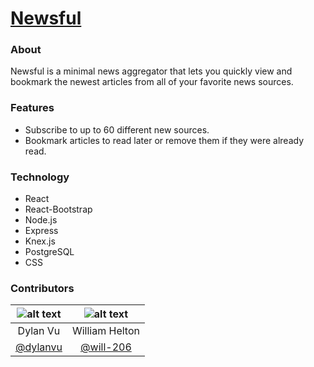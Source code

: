 # [Newsful](https://newsful.herokuapp.com)

### About
Newsful is a minimal news aggregator that lets you quickly view and bookmark the newest articles from all of your favorite news sources.

### Features
- Subscribe to up to 60 different new sources.
- Bookmark articles to read later or remove them if they were already read.

### Technology
- React
- React-Bootstrap
- Node.js
- Express
- Knex.js
- PostgreSQL
- CSS

### Contributors
| ![alt text](https://avatars3.githubusercontent.com/u/16613572?v=3&s=300 "Dylan Vu") | ![alt text](https://media.licdn.com/mpr/mpr/shrinknp_300_300/AAEAAQAAAAAAAAl5AAAAJDlhMDQ2YzU1LTc1NDEtNDZhNy04YTQ5LWQ4YzBmYTM4Y2ZhYg.jpg "William Helton") |
|:---:|:---:|
| Dylan Vu | William Helton |
| [@dylanvu](https://github.com/dylanvu) | [@will-206](https://github.com/will-206) |
